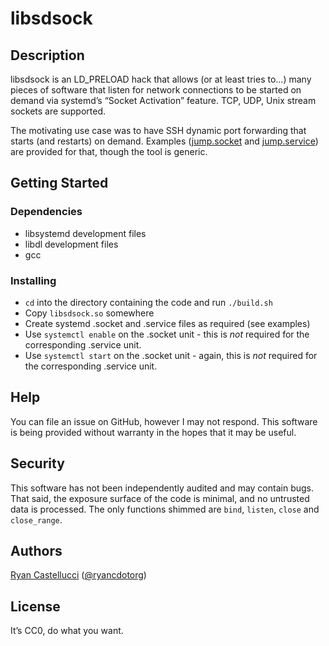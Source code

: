 # libsdsock

## Description

libsdsock is an LD_PRELOAD hack that allows (or at least tries to...) many
pieces of software that listen for network connections to be started on demand
via systemd’s “Socket Activation” feature. TCP, UDP, Unix stream sockets are
supported.

The motivating use case was to have SSH dynamic port forwarding that starts
(and restarts) on demand. Examples ([jump.socket](jump.socket) and
[jump.service](jump.service)) are provided for that, though the tool is
generic.

## Getting Started

### Dependencies

* libsystemd development files
* libdl development files
* gcc

### Installing

* `cd` into the directory containing the code and run `./build.sh`
* Copy `libsdsock.so` somewhere
* Create systemd .socket and .service files as required (see examples)
* Use `systemctl enable` on the .socket unit - this is *not* required for the
  corresponding .service unit.
* Use `systemctl start` on the .socket unit - again, this is *not* required
  for the corresponding .service unit.

## Help

You can file an issue on GitHub, however I may not respond. This software is
being provided without warranty in the hopes that it may be useful.

## Security

This software has not been independently audited and may contain bugs. That
said, the exposure surface of the code is minimal, and no untrusted data is
processed. The only functions shimmed are `bind`, `listen`, `close` and
`close_range`.

## Authors

[Ryan Castellucci](https://rya.nc/about.html) ([@ryancdotorg](https://github.com/ryancdotorg))

## License

It’s CC0, do what you want.
